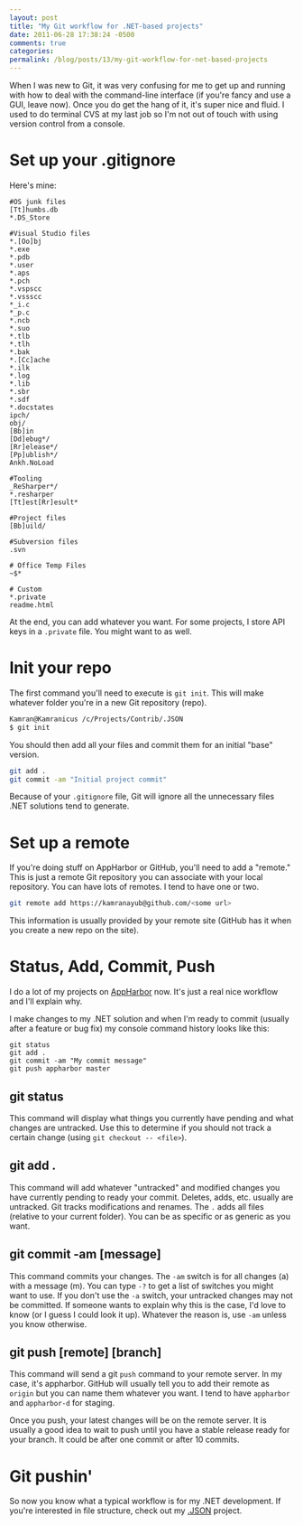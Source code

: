 ```yaml
---
layout: post
title: "My Git workflow for .NET-based projects"
date: 2011-06-28 17:38:24 -0500
comments: true
categories:
permalink: /blog/posts/13/my-git-workflow-for-net-based-projects
---
```


When I was new to Git, it was very confusing for me to get up and running with how to deal with the command-line interface (if you're fancy and use a GUI, leave now). Once you do get the hang of it, it's super nice and fluid. I used to do terminal CVS at my last job so I'm not out of touch with using version control from a console.

# Set up your .gitignore

Here's mine:

```
#OS junk files
[Tt]humbs.db
*.DS_Store

#Visual Studio files
*.[Oo]bj
*.exe
*.pdb
*.user
*.aps
*.pch
*.vspscc
*.vssscc
*_i.c
*_p.c
*.ncb
*.suo
*.tlb
*.tlh
*.bak
*.[Cc]ache
*.ilk
*.log
*.lib
*.sbr
*.sdf
*.docstates
ipch/
obj/
[Bb]in
[Dd]ebug*/
[Rr]elease*/
[Pp]ublish*/
Ankh.NoLoad

#Tooling
_ReSharper*/
*.resharper
[Tt]est[Rr]esult*

#Project files
[Bb]uild/

#Subversion files
.svn

# Office Temp Files
~$*

# Custom
*.private
readme.html
```

At the end, you can add whatever you want. For some projects, I store API keys in a `.private` file. You might want to as well.

# Init your repo

The first command you'll need to execute is `git init`. This will make whatever folder you're in a new Git repository (repo).

```bash
Kamran@Kamranicus /c/Projects/Contrib/.JSON
$ git init
```

You should then add all your files and commit them for an initial "base" version.

```bash
git add .
git commit -am "Initial project commit"
```

Because of your `.gitignore` file, Git will ignore all the unnecessary files .NET solutions tend to generate.

# Set up a remote

If you're doing stuff on AppHarbor or GitHub, you'll need to add a "remote." This is just a remote Git repository you can associate with your local repository. You can have lots of remotes. I tend to have one or two.

```bash
git remote add https://kamranayub@github.com/<some url>
```

This information is usually provided by your remote site (GitHub has it when you create a new repo on the site).

# Status, Add, Commit, Push

I do a lot of my projects on [AppHarbor](http://appharbor.com) now. It's just a real nice workflow and I'll explain why.

I make changes to my .NET solution and when I'm ready to commit (usually after a feature or bug fix) my console  command history looks like this:

```
git status
git add .
git commit -am "My commit message"
git push appharbor master
```

## git status

This command will display what things you currently have pending and what changes are untracked. Use this to determine if you should not track a certain change (using `git checkout -- <file>`).

## git add .

This command will add whatever "untracked" and modified changes you have currently pending to ready your commit. Deletes, adds, etc. usually are untracked. Git tracks modifications and renames. The `.` adds all files (relative to your current folder). You can be as specific or as generic as you want.

## git commit -am [message]

This command commits your changes. The `-am` switch is for all changes (a) with a message (m). You can type `-?` to get a list of switches you might want to use. If you don't use the `-a` switch, your untracked changes may not be committed. If someone wants to explain why this is the case, I'd love to know (or I guess I could look it up). Whatever the reason is, use `-am` unless you know otherwise.

## git push [remote] [branch]

This command will send a git `push` command to your remote server. In my case, it's appharbor. GitHub will usually tell you to add their remote as `origin` but you can name them whatever you want. I tend to have `appharbor` and `appharbor-d` for staging.

Once you push, your latest changes will be on the remote server. It is usually a good idea to wait to push until you have a stable release ready for your branch. It could be after one commit or after 10 commits.

# Git pushin'

So now you know what a typical workflow is for my .NET development. If you're interested in file structure, check out my [.JSON](http://github.com/kamranayub/.JSON) project.